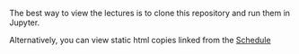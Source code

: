 The best way to view the lectures is to clone this repository and run them in Jupyter.

Alternatively, you can view static html copies linked from the [Schedule](../Schedule.md)
